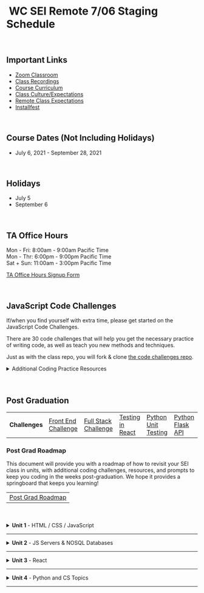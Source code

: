 <h1><img src="https://ga-dash.s3.amazonaws.com/production/assets/logo-9f88ae6c9c3871690e33280fcf557f33.png" alt="" style="max-width:100%;" /> WC SEI Remote 7/06 Staging Schedule</h1>

<br/>

## Important Links

- [Zoom Classroom](https://generalassembly.zoom.us/j/95974443973)
- [Class Recordings](https://github.com/SEIR-7-06/schedule/blob/master/class-recordings.md)
- [Course Curriculum](https://github.com/SEIR-7-06/schedule/blob/master/course-curriculum.md)
- [Class Culture/Expectations](https://github.com/SEIR-7-06/welcome-to-sei)
- [Remote Class Expectations](https://github.com/SEIR-7-06/remote-class-expectations)
- [Installfest](https://github.com/SEIR-7-06/installfest)

<br/>

## Course Dates (Not Including Holidays)

- July 6, 2021 - September 28, 2021

<br/>

## Holidays

- July 5
- September 6

<br/>

## TA Office Hours

Mon - Fri: 8:00am - 9:00am Pacific Time<br />
Mon - Thr: 6:00pm - 9:00pm Pacific Time<br />
Sat + Sun: 11:00am - 3:00pm Pacific Time

[TA Office Hours Signup Form](#)

<br/>

## JavaScript Code Challenges

If/when you find yourself with extra time, please get started on the JavaScript Code Challenges.

There are 30 code challenges that will help you get the necessary practice of writing code, as well as teach you new methods and techniques.

Just as with the class repo, you will fork & clone [the code challenges repo](https://github.com/SEIR-7-06/daily-js-code-challenges).

<details>
    <summary>Additional Coding Practice Resources</summary>
    <h3>Codewars</h3>
    <a href="https://www.codewars.com">Codewars</a> is an excellent source of coding challenges for numerous programming languages.
    <p>It's free, so be sure to create an account so that you can track your progress.
        Code challenges (called _Kata_) vary in difficulty from "8kyu" (easiest) to "1kyu".</p>
    <h3>Interview Cake</h3>
    <p>Designed to prep you technical interviews, <a href="https://www.interviewcake.com">Interview Cake</a> comes highly recommended.</p>
    <p>It's not free, however, you should take advantage of its free 7-day email crash course and decide to if its worth the bucks to you.</p>
    <h3>Advent of Code</h3>
    <p><a href="https://adventofcode.com/">Advent of Code</a> has special puzzles during the month of December (only).</p>
    <p>However, you can access past year's puzzles!</p>
</details>

<br/>
<br/>

## Post Graduation

<table>
    <tbody>
        <tr>    
            <td><strong>Challenges</strong></td>
            <td><a href="https://github.com/SEIR-7-06/shopping-cart-coding-challenge">Front End Challenge</a></td>
            <td><a href="https://github.com/SEIR-7-06/csv-parse-starter">Full Stack Challenge</a></td>
            <td><a href="https://github.com/SEIR-7-06/testing-in-react-with-jest-and-enzyme">Testing in React</a></td>
            <td><a href="https://github.com/SEIR-7-06/Python-unit-test">Python Unit Testing</a></td>
            <td><a href="https://github.com/SEIR-7-06/flask-api">Python Flask API</a></td>
        </tr>
    </tbody>
</table>

### Post Grad Roadmap

<p>This document will provide you with a roadmap of how to revisit your SEI class in units, with additional coding challenges, resources, and prompts to keep you coding in the weeks post-graduation. We hope it provides a springboard that keeps you learning!</p>
<table>
    <tbody>
        <tr>
            <td><a href="https://docs.google.com/spreadsheets/d/15JX2Z5_095QiYyxQ-aGsnjqmvVGxfATvnMO3k5SK_Y8/edit#gid=563096904">Post Grad Roadmap</a></td>
        </tr>
    </tbody>
</table>

<br />
<br />







<!-- Unit 1 Dropdown -->
<details>
    <summary><strong>Unit 1</strong> - HTML / CSS / JavaScript</summary>
    <ul type="none">
        <!-- Week 1 Dropdown -->
        <li>
            <details> 
                <summary>Week 1 - FUNdamentals!</summary>
                <!-- Schedule Table -->
                <h2>Week 1 Schedule</h2>
                <table>
                    <thead>
                        <tr>
                            <td></td>
                            <th>Morning Exercise</th>
                            <th>Module 1</th>
                            <th>Module 2</th>
                            <th>HW &amp; Extras</th>
                            <th>Focus</th>
                        </tr>
                    </thead>
                    <tbody>
                        <tr>
                            <td><strong>Monday</strong><br />(7/5)</td>
                            <td>Holiday</td>
                            <td>Holiday</td>
                            <td>Holiday</td>
                            <td>Holiday</td>
                            <td>Holiday</td>
                        </tr>
                        <tr>
                            <td><strong>Tuesday</strong><br />(7/6)</td>
                            <td><a href="https://github.com/SEIR-7-06/welcome-to-sei">Welcome to GA</a></td>
                            <td><a href="https://github.com/SEIR-7-06/installfest">Installfest</a></td>
                            <td><a href="https://github.com/SEIR-7-06/intro-terminal">Terminal Intro</a></td>
                            <td><a href="https://github.com/SEIR-7-06/command-line-lab">Terminal Lab</a></td>
                            <td><a href="https://github.com/SEIR-7-06/hw-unix-cli-practice">Terminal Practice</a></td>
                        </tr>
                        <tr>
                            <td><strong>Wednesday</strong><br />(7/7)</td>
                            <td><a href="https://github.com/SEIR-7-06/semantic-html">Semantic HTML</a></td>
                            <td><a href="https://github.com/SEIR-7-06/intro-to-programming">Intro To Programming</a></td>
                            <td>
                            - <a href="https://github.com/SEIR-7-06/github">Github</a>
                            </td>
                            <td><a href="https://github.com/SEIR-7-06/git-github-lab">Github Lab</a></td>
                            <td>Github Basics</td>
                        </tr>
                        <tr>
                            <td><strong>Thursday</strong><br />(7/8)</td>
                            <td><a href="">Outcomes</a></td>
                            <td><a href="https://github.com/SEIR-7-06/profile-cards">CSS Profile Card</a></td>
                            <td>
                            - <a href="https://github.com/SEIR-7-06/functions">Functions</a>
                            - <a href="https://github.com/SEIR-7-06/functions-lab">Functions Lab</a>
                            </td>
                            <td><a href="https://github.com/SEIR-7-06/functions-scope-hw">Functions</a></td>
                            <td>JavaScript Functions</td>
                        </tr>
                        <tr>
                            <td><strong>Friday</strong><br />(7/9)</td>
                            <td>CSS: Landing Page</td>
                            <td><a href="https://github.com/SEIR-7-06/Objects">Objects</a> </td>
                            <td><a href="https://github.com/SEIR-7-06/Objects-lab">Objects Lab</a></td>
                            <td><a href="https://github.com/SEIR-7-06/Objects-lab">Objects Lab</a></td>
                            <td>JavaScript Objects</td>
                        </tr>
                    </tbody>
                </table>
                <h2>Week 1 Deliverables</h2>
                <p>It is a requirement to complete at least 80% of all deliverables to receive: a Certificate of Completion; post-grad benefits such as the Meet and Greet; and Outcomes support.</p>
                <!-- Deliverable Table -->
                <table>
                    <thead>
                        <tr>
                            <td>Date Assigned</td>
                            <td>Deliverable</td>
                            <td>Final Due Date</td>
                        </tr>
                    </thead>
                    <tbody>
                        <tr>
                            <td>7/7</td>
                            <td><a href="https://github.com/SEIR-7-06/HW-Loops-Conditionals">Loops & Conditionals</a></td>
                            <td>7/14</td>
                        </tr>
                        <tr>
                            <td>7/8</td>
                            <td><a href="https://github.com/SEIR-7-06/functions-scope-hw">Functions</a></td>
                            <td>7/15</td>
                        </tr>
                    </tbody>
                </table>
            </details>
        </li>
        <!-- Week 2 Dropdown -->
        <li>
            <details>
                <summary>Week 2 - Advanced Objects, The DOM, jQuery...!</summary>
                <h2>Week 2 - Schedule</h2>
                <!-- Schedule Table -->
                <table>
                    <thead>
                        <tr>
                            <td></td>
                            <th>Morning Exercise</th>
                            <th>Module 1</th>
                            <th>Module 2</th>
                            <th>HW &amp; Extras</th>
                            <th>Focus</th>
                        </tr>
                    </thead>
                    <tbody>
                        <tr>
                            <td><strong>Monday</strong><br />(7/12)</td>
                            <td><a href="https://github.com/SEIR-7-06/social-share">CSS: Social Media Button</a></td>
                            <td><a href="https://github.com/SEIR-7-06/Combining-datatypes">Objects & this!</a></td>
                            <td>
                            - <a href="https://github.com/SEIR-7-06/solar-system-lab">Solar System Lab</a>
                            - <a href="https://github.com/SEIR-7-06/weather-object-lab">Weather Object Lab</a>
                            </td>
                            <td>
                            - <a href="https://github.com/SEIR-7-06/mixed-data-types-hw">Mixed Data Types</a>
                            - <a href="https://github.com/SEIR-7-06/Combining-Data-Types-Lab">Avengers Mixed Types</a>
                            </td>
                            <td>Objects & This!</td>
                        </tr>
                        <tr>
                            <td><strong>Tuesday</strong><br />(7/13)</td>
                            <td><a href="https://github.com/SEIR-7-06/classes">OOP & Classes</a></td>
                            <td><a href="https://github.com/SEIR-7-06/classes">OOP & Classes</a></td>
                            <td><a href="https://github.com/SEIR-7-06/classes">OOP & Classes</a></td>
                            <td><a href="https://github.com/SEIR-7-06/classes-lab">Classes Lab</a></td>
                            <td>Object Oriented Programming</td>
                        </tr>
                        <tr>
                            <td><strong>Wednesday</strong><br />(7/14)</td>
                            <td><a href="https://github.com/SEIR-7-06/space-battle">Space Battle</a></td>
                            <td><a href="https://github.com/SEIR-7-06/space-battle">Space Battle</a></td>
                            <td><a href="https://github.com/SEIR-7-06/space-battle">Space Battle</a></td>
                            <td><a href="https://github.com/SEIR-7-06/oop-pokemon">OOP Pokemon</a></td>
                            <td>Object Oriented Programming</td>
                        </tr>
                        <tr>
                            <td><strong>Thursday</strong><br />(7/15)</td>
                            <td><a href="">Outcomes</a></td>
                            <td><a href="https://github.com/SEIR-7-06/intro-to-the-dom">Intro to Dom</a></td>
                            <td><a href="https://github.com/SEIR-7-06/dom-events">Dom Events</a></td>
                            <td><a href="https://getbootstrap.com/docs/5.0/components/carousel/#with-controls">DOM Challenge: Build a Caoursel</a></td>
                            <td>Dom Manipulation</td>
                        </tr>
                        <tr>
                            <td><strong>Friday</strong><br />(7/16)</td>
                            <!-- <td><a href="https://github.com/SEIR-7-06/css-animation">CSS Animation</a></td> -->
                            <td><a href="https://github.com/SEIR-7-06/project-zero">Introduce Project 0</a></td>
                            <td><a href="https://github.com/SEIR-7-06/project-zero">Project 0</a></td>
                            <td><a href="https://github.com/SEIR-7-06/project-zero">Project 0</a></td>
                            <td><a href="https://github.com/SEIR-7-06/project-zero">Project 0</a></td>
                            <td>Project: Tamagotchi</td>
                        </tr>
                    </tbody>
                </table>
                <h2>Week 2 - Deliverables</h2>
                <p>It is a requirement to complete at least 80% of all deliverables to receive: a Certificate of Completion; post-grad benefits such as the Meet and Greet; and Outcomes support.</p>
                <!-- Deliverable Table -->
                <table>
                    <thead>
                        <tr>
                            <td>Date Assigned</td>
                            <td>Deliverable</td>
                            <td>Final Due Date</td>
                        </tr>
                    </thead>
                    <tbody>
                        <tr>
                            <td>7/12</td>
                            <td><a href="https://github.com/SEIR-7-06/mixed-data-types-hw">Mixed Data Types</a></td>
                            <td>7/19</td>
                        </tr>
                    </tbody>
                </table>
            </details>
        </li>
        <!-- Week 3 Dropdown -->
        <li>
            <details>
                <summary>Week 3 - Project Zero: Tamagotchi</summary>
                <!-- Schedule Table -->
                <h2>Week 3 - Schedule</h2>
                <table>
                    <thead>
                        <tr>
                            <td></td>
                            <th>Morning Exercise</th>
                            <th>Module 1</th>
                            <th>Module 2</th>
                            <th>HW &amp; Extras</th>
                            <th>Focus</th>
                        </tr>
                    </thead>
                    <tbody>
                        <tr>
                            <td><strong>Monday</strong><br />(7/19)</td>
                            <td><a href="https://github.com/SEIR-7-06/project-zero">Project 0</a></td>
                            <td><a href="https://github.com/SEIR-7-06/project-zero">Project 0</a></td>
                            <td><a href="https://github.com/SEIR-7-06/project-zero">Project 0</a></td>
                            <td><a href="https://github.com/SEIR-7-06/project-zero">Project 0</a></td>
                            <td>Project 0</td>
                        </tr>
                        <tr>
                            <td><strong>Tuesday</strong><br />(7/20)</td>
                            <td><a href="https://github.com/SEIR-7-06/project-zero">Project 0</a></td>
                            <td><a href="https://github.com/SEIR-7-06/project-zero">Project 0</a></td>
                            <td><a href="https://github.com/SEIR-7-06/project-zero">Project 0</a></td>
                            <td><a href="https://github.com/SEIR-7-06/project-zero">Project 0</a></td>
                            <td>Project 0</td>
                        </tr>
                        <tr>
                            <td><strong>Wednesday</strong><br />(7/21)</td>
                            <td><a href="https://github.com/SEIR-7-06/project-zero">Project 0</a></td>
                            <td><a href="https://github.com/SEIR-7-06/project-zero">Project 0</a></td>
                            <td><a href="https://github.com/SEIR-7-06/project-zero">Project 0</a></td>
                            <td><a href="https://github.com/SEIR-7-06/project-zero">Project 0</a></td>
                            <td>Project 0</td>
                        </tr>
                        <tr>
                            <td><strong>Thursday</strong><br />(7/22)</td>
                            <td><a href="">Outcomes</a></td>
                            <td><a href="https://github.com/SEIR-7-06/project-zero">Project 0</a></td>
                            <td><a href="https://github.com/SEIR-7-06/deploy-to-github-pages">GitHub Pages Deployment</a></td>
                            <td><a href="https://github.com/SEIR-7-06/project-zero">Project 0</a></td>
                            <td>Project 0</td>
                        </tr>
                        <tr>
                            <td><strong>Friday</strong><br />(7/23)</td>
                            <td><a href="https://github.com/SEIR-7-06/project-zero">Project 0 Presentations</a></td>
                            <td><a href="https://github.com/SEIR-7-06/project-zero">Project 0 Presentations</a></td>
                            <td><a href="https://github.com/SEIR-7-06/project-zero">Project 0 Presentations</a></td>
                            <td><a href="https://github.com/SEIR-7-06/project-zero">Project 0 Presentations</a></td>
                            <td>Project: Tamagotchi</td>
                        </tr>
                    </tbody>
                </table>
                <h2>Week 3 - Deliverables</h2>
                <p>It is a requirement to complete at least 80% of all deliverables to receive: a Certificate of Completion; post-grad benefits such as the Meet and Greet; and Outcomes support.</p>
                <!-- Deliverable Table -->
                <table>
                    <thead>
                        <tr>
                            <td>Date Assigned</td>
                            <td>Deliverable</td>
                            <td>Final Due Date</td>
                        </tr>
                    </thead>
                    <tbody>
                        <tr>
                            <td>7/19</td>
                            <td><a href="https://github.com/SEIR-7-06/project-zero">Project: Tamagotchi</a></td>
                            <td>7/23</td>
                        </tr>
                    </tbody>
                </table>
            </details>
        </li>
    </ul>
</details>
<hr />

<!-- Unit 2 Dropdown -->
<details>
    <summary><strong>Unit 2</strong> - JS Servers & NOSQL Databases</summary>
    <ul type="none">
        <!-- Week 4 Dropdown -->
        <li>
            <details> 
                <summary>Week 4 - Node, Express, & MongoDB</summary>
                <!-- Schedule Table -->
                <h2>Week 4 Schedule</h2>
                <a href="https://github.com/SEIR-7-06/express-fruits">Express Fruit App (class repo)</a>
                <table>
                    <thead>
                        <tr>
                            <td></td>Project Zero: Tamagotchi
                            <th>Morning Exercise</th>
                            <th>Module 1</th>
                            <th>Module 2</th>
                            <th>HW &amp; Extras</th>
                            <th>Focus</th>
                        </tr>
                    </thead>
                <tbody>
                    <tr>
                        <td><strong>Monday</strong><br />(7/26)</td>
                        <td><a href="https://github.com/SEIR-7-06/jquery-ajax-apis">AJAX & API's</a></td>
                        <td><a href="https://github.com/SEIR-7-06/jquery-ajax-apis">AJAX & API's</a></td>
                        <td><a href="https://github.com/SEIR-7-06/jquery-ajax-apis">AJAX & API's</a></td>
                        <td><a href="https://github.com/SEIR-7-06/jquery-ajax-apis">AJAX & API's</a></td>
                        <td>AJAX/API's</td>
                    </tr>
                    <tr>
                        <td><strong>Tuesday</strong><br />(7/27)</td>
                        <td>
                        - <a href="https://github.com/SEIR-7-06/installfest/blob/master/unit2-installations.md">Unit 2 Installfest</a>
                        - <a href="https://github.com/SEIR-7-06/intro_to_Express">Intro To Express</a>
                        </td>
                        <td>
                        - <a href="https://github.com/SEIR-7-06/url_and_query_params">Url & Params</a>
                        - <a href="https://github.com/SEIR-7-06/express-lab-params">Params lab</a>
                        </td>
                        <td><a href="https://github.com/SEIR-7-06/intro_to_Rest">Intro To Rest</a></td>
                        <td><a href="https://github.com/SEIR-7-06/express-space-homework">Express Space <strong></a></td>
                        <td>Node/Express</td>
                    </tr>
                    <tr>
                        <td><strong>Wednesday</strong><br />(7/28)</td>
                        <td><a href="https://github.com/SEIR-7-06/MVC">MVC</a></td>
                        <td><a href="https://github.com/SEIR-7-06/mvc-intro-lab">MVC Intro Lab</a></td>
                        <td>
                        - <a href="https://github.com/SEIR-7-06/NEW_Create_Express">New & Create</a>
                        - <a href="https://github.com/SEIR-7-06/Express-Create-Lab">Lab: Products App</a>
                        </td>
                        <td><a href="https://github.com/SEIR-7-06/Pokemon-Express">Pokemon Express</a></td>
                        <td>Node/Express</td>
                    </tr>
                    <tr>
                        <td><strong>Thursday</strong><br />(7/29)</td>
                        <td><a href="">Outcomes</a></td>
                        <td><a href="https://github.com/SEIR-7-06/Delete-Express">Delete & Edit</a></td>
                        <td>
                        - <a href="https://github.com/SEIR-7-06/express-controllers">Controllers</a>
                        - <a href="https://github.com/SEIR-7-06/express-partner-lab">Lab: Pair Programming</a>
                        </td>
                        <td><a href="https://github.com/SEIR-7-06/Pokemon-Express">Pokemon Express</a></td>
                        <td>MongoDB/Mongoose</td>
                    </tr>
                    <tr>
                        <td><strong>Friday</strong><br />(7/30)</td>
                        <td><a href="https://github.com/SEIR-7-06/mongo-lesson">Intro to Mongo</a></td>
                        <td><a href="https://github.com/SEIR-7-06/mongo-lab">Mongo Lab</a></td>
                        <td>
                        - <a href="https://github.com/SEIR-7-06/mongoose-lesson">Intro to Mongoose</a>
                        - <a href="https://github.com/SEIR-7-06/Mongoose-Lab">Mongoose Lab</a>
                        </td>
                        <td><a href="https://github.com/SEIR-7-06/mongoose-vampires-hw">Mongoose Vampires <strong></a></td>
                        <td>Full Stack Dev</td>
                    </tr>
                    <!-- <tr>
                        <td><strong>Friday</strong><br />(7/30)</td>
                        <td><a href="https://github.com/SEIR-7-06/Scope">Scope</a></td>
                        <td><a href="https://github.com/SEIR-7-06/express-adding-models">Fruits App with Database</a></td>
                        <td>
                        - <a href="https://github.com/SEIR-7-06/first-full-stack-homework">MEN Stack Lab (CR)</a>
                        - <a href="https://github.com/SEIR-7-06/first-full-stack-homework">MEN Stack Lab (UD)</a>
                        </td>
                        <td><a href="https://github.com/SEIR-7-06/first-full-stack-homework">MEN Stack</a></td>
                        <td>Full Stack</td>
                    </tr>  -->
                    </tbody>
                </table>
                <h2>Week 4 - Deliverables</h2>
                <p>It is a requirement to complete at least 80% of all deliverables to receive: a Certificate of Completion; post-grad benefits such as the Meet and Greet; and Outcomes support.</p>
                <table>
                    <thead>
                        <tr>
                            <td>Date Assigned</td>
                            <td>Deliverable</td>
                            <td>Final Due Date</td>
                        </tr>
                    </thead>
                    <tbody>
                        <tr>
                            <td>4/26</td>
                            <td><a href="https://github.com/SEIR-7-06/express-space-homework">Express Space</a></td>
                            <td>5/3</td>
                        </tr>
                        <tr>
                            <td>4/29</td>
                            <td><a href="https://github.com/SEIR-7-06/mongoose-vampires-hw">Mongoose Vampires</a></td>
                            <td>5/6</td>
                        </tr>
                    </tbody>
                </table>
            </details>
        </li>
        <!-- Week 5 Dropdown -->
        <li>
            <details>
                <summary>Week 5 - Servers & Databases Continued</summary>
                <a href="https://github.com/SEIR-7-06/express-fruits">Express Fruit App (class repo)</a><br />
                <a href="https://github.com/SEIR-7-06/express-blog">Express Blog (class Repo)</a><br />
                <a href="https://github.com/SEIR-7-06/express-bookmarks">Express Bookmarks (class Repo)</a>
                <h2>Week 5 - Schedule</h2>
                <!-- Schedule Table -->
                <table>
                    <thead>
                        <tr>
                            <td></td>
                            <th>Morning Exercise</th>
                            <th>Module 1</th>
                            <th>Module 2</th>
                            <th>HW &amp; Extras</th>
                            <th>Focus</th>
                        </tr>
                    </thead>
                    <tbody>
                        <tr>
                            <td><strong>Monday</strong><br />(8/2)</td>
                            <td><a href="https://github.com/SEIR-7-06/Scope">Scope</a></td>
                            <td><a href="https://github.com/SEIR-7-06/express-adding-models">Fruits App with Database</a></td>
                            <td>
                            - <a href="https://github.com/SEIR-7-06/first-full-stack-homework">MEN Stack Lab (CR)</a>
                            - <a href="https://github.com/SEIR-7-06/first-full-stack-homework">MEN Stack Lab (UD)</a>
                            </td>
                            <td><a href="https://github.com/SEIR-7-06/first-full-stack-homework">MEN Stack</a></td>
                            <td>Full Stack</td>
                        </tr>
                        <tr>
                            <td><strong>Tuesday</strong><br />(8/3)</td>
                            <td><a href="https://github.com/SEIR-7-06/Two-Model-Crud-No-RelationShip">Express Blog (1st Model)</a></td>
                            <td><a href="https://github.com/SEIR-7-06/two-model-second-model-crud">Express Blog (2nd Model)</a></td>
                            <td><a href="https://github.com/SEIR-7-06/two-model-lab">Two Model lab</a></td>
                            <td><a href="https://github.com/SEIR-7-06/photo-app-hw">Photo App</a></td>
                            <td>Full Stack Development</td>
                        </tr>
                        <tr>
                            <td><strong>Wednesday</strong><br />(7/14)</td>
                            <td><a href="https://github.com/SEIR-7-06/space-battle">Space Battle</a></td>
                            <td><a href="https://github.com/SEIR-7-06/space-battle">Space Battle</a></td>
                            <td><a href="https://github.com/SEIR-7-06/space-battle">Space Battle</a></td>
                            <td><a href="https://github.com/SEIR-7-06/oop-pokemon">OOP Pokemon</a></td>
                            <td>Object Oriented Programming</td>
                        </tr>
                        <tr>
                            <td><strong>Thursday</strong><br />(8/5)</td>
                            <td><a href="">Outcomes</a></td>
                            <td><a href="https://github.com/SEIR-7-06/Github-collaboration-guide">Git Collaboration</a></td>
                            <td><a href="https://github.com/SEIR-7-06/project-one">Project One Planning</a></td>
                            <td><a href="https://github.com/SEIR-7-06/project-one">Project One Planning</a></td>
                            <td>Full Stack Development</td>
                        </tr>
                        <tr>
                            <td><strong>Friday</strong><br />(8/6)</td>
                            <td><a href="https://github.com/SEIR-7-06/project-one">Project One Approvals</a></td>
                            <td><a href="https://github.com/SEIR-7-06/project-one">Project One Approvals</a></td>
                            <td><a href="https://github.com/SEIR-7-06/project-one">Project One Approvals</a></td>
                            <td><a href="https://github.com/SEIR-7-06/project-one">Project One Approvals</a></td>
                            <td><a href="https://github.com/SEIR-7-06/project-one">Project One Approvals</a></td>
                        </tr>
                    </tbody>
                </table>
                <h2>Week 5 - Deliverables</h2>
                <p>It is a requirement to complete at least 80% of all deliverables to receive: a Certificate of Completion; post-grad benefits such as the Meet and Greet; and Outcomes support.</p>
                <!-- Deliverable Table -->
                <table>
                    <thead>
                        <tr>
                            <td>Date Assigned</td>
                            <td>Deliverable</td>
                            <td>Final Due Date</td>
                        </tr>
                    </thead>
                    <tbody>
                        <tr>
                            <td>5/11</td>
                            <td><a href="https://github.com/SEIR-7-06/first-full-stack-homework">MEN Stack</a></td>
                            <td>5/18</td>
                        </tr>
                        <tr>
                            <td>5/15</td>
                            <td><a href="https://github.com/SEIR-7-06/project-one">Project One</a></td>
                            <td>5/22</td>
                        </tr>
                    </tbody>
                </table>
            </details>
        </li>
        <!-- Week 6 Dropdown -->
        <li>
            <details>
                <summary>Week 6 - Project: Express</summary>
                <!-- Schedule Table -->
                <h2>Week 6 - Schedule</h2>
                <table>
                    <thead>
                        <tr>
                            <td></td>
                            <th>Morning Exercise</th>
                            <th>Module 1</th>
                            <th>Module 2</th>
                            <th>HW &amp; Extras</th>
                            <th>Focus</th>
                        </tr>
                    </thead>
                    <tbody>
                        <tr>
                            <td><strong>Monday</strong><br />(8/9)</td>
                            <td><a href="https://github.com/SEIR-7-06/project-one">Project One</a></td>
                            <td><a href="https://github.com/SEIR-7-06/project-one">Project One</a></td>
                            <td><a href="https://github.com/SEIR-7-06/project-one">Project One</a></td>
                            <td><a href="https://github.com/SEIR-7-06/project-one">Project One</a></td>
                            <td>Project One</td>
                        </tr>
                        <tr>
                            <td><strong>Tuesday</strong><br />(8/10)</td>
                            <td><a href="https://github.com/SEIR-7-06/project-one">Project One</a></td>
                            <td><a href="https://github.com/SEIR-7-06/Node-Heroku-Deployment">Heroku Deployment</a></td>
                            <td><a href="https://github.com/SEIR-7-06/project-one">Project One</a></td>
                            <td><a href="https://github.com/SEIR-7-06/project-one">Project One</a></td>
                            <td>Project One</td>
                        </tr>
                        <tr>
                            <td><strong>Wednesday</strong><br />(8/11)</td>
                            <td><a href="https://github.com/SEIR-7-06/project-one">Project One</a></td>
                            <td><a href="https://github.com/SEIR-7-06/project-one">Project One</a></td>
                            <td><a href="https://github.com/SEIR-7-06/sessions">Express Session</a></td>
                            <td><a href="https://github.com/SEIR-7-06/project-one">Project One</a></td>
                            <td>Project One</td>
                        </tr>
                        <tr>
                            <td><strong>Thursday</strong><br />(8/12)</td>
                            <td><a href="">Outcomes</a></td>
                            <td><a href="https://github.com/SEIR-7-06/project-one">Project One Presentations</a></td>
                            <td><a href="https://github.com/SEIR-7-06/project-one">Project One Presentations</a></td>
                            <td><a href="https://github.com/SEIR-7-06/project-one">Project One Presentations</a></td>
                            <td>Project One</td>
                        </tr>
                        <tr>
                            <td><strong>Friday</strong><br />(8/13)</td>
                            <td><a href="https://github.com/SEIR-7-06/react-intro-remote">React Intro</a></td>
                            <td><a href="https://github.com/SEIR-7-06/react-intro-remote">React Intro</a></td>
                            <td><a href="https://github.com/SEIR-7-06/monument-react-refactor">React Monument Refactor</a></td>
                            <td><a href="https://github.com/SEIR-7-06/monument-react-refactor">React Monument Refactor</a></td>
                            <td>React</td>
                        </tr>
                    </tbody>
                </table>
                <h2>Week 6 - Deliverables</h2>
                <p>It is a requirement to complete at least 80% of all deliverables to receive: a Certificate of Completion; post-grad benefits such as the Meet and Greet; and Outcomes support.</p>
                <!-- Deliverable Table -->
                <table>
                    <thead>
                        <tr>
                            <td>Date Assigned</td>
                            <td>Deliverable</td>
                            <td>Final Due Date</td>
                        </tr>
                    </thead>
                    <tbody>
                        <tr>
                            <td>5/10</td>
                            <td><a href="https://github.com/SEIR-7-06/project-one">Project One</a></td>
                            <td>5/14</td>
                        </tr>
                    </tbody>
                </table>
            </details>
        </li>
    </ul>
</details>
<hr />

<!-- Unit 3 Dropdown -->
<details>
    <summary><strong>Unit 3</strong> - React</summary>
    <ul type="none">
        <!-- Week 7 Dropdown -->
        <li>
            <details> 
                <summary>Week 7 - React</summary>
                <!-- Schedule Table -->
                <h2>Week 7 Schedule</h2>
                <table>
                    <thead>
                        <tr>
                            <td></td>
                            <th>Morning Exercise</th>
                            <th>Module 1</th>
                            <th>Module 2</th>
                            <th>HW &amp; Extras</th>
                            <th>Focus</th>
                        </tr>
                    </thead>
                    <tbody>
                        <tr>
                            <td><strong>Monday</strong><br />(8/16)</td>
                            <td><a href="https://github.com/SEIR-7-06/react-state-remote">React Props</a></td>
                            <td><a href="https://github.com/SEIR-7-06/react-state-remote">React Props</a></td>
                            <td><a href="https://github.com/SEIR-7-06/react-state-remote">React Props</a></td>
                            <td><a href="https://github.com/SEIR-7-06/react-state-remote">React Props</a></td>
                            <td>React</td>
                        </tr>
                        <tr>
                            <td><strong>Tuesday</strong><br />(8/17)</td>
                            <td><a href="https://github.com/SEIR-7-06/react-state-remote">React State</a></td>
                            <td><a href="https://github.com/SEIR-7-06/react-state-remote">React State</a></td>
                            <td><a href="https://github.com/SEIR-7-06/react-state-remote">React State</a></td>
                            <td><a href="https://github.com/SEIR-7-06/react-state-remote">React State</a></td>
                            <td>React</td>
                        </tr>
                        <tr>
                            <td><strong>Wednesday</strong><br />(8/18)</td>
                            <td><a href="https://github.com/SEIR-7-06/react-component-lifecycle-remote">React Component Lifecycle</a></td>
                            <td><a href="https://github.com/SEIR-7-06/react-component-lifecycle-remote">React Component Lifecycle</a></td>
                            <td>
                            - <a href="https://github.com/SEIR-7-06/react-geoquakes">React GeoQuakes</a>
                            - <a href="https://github.com/SEIR-7-06/react-contacts">React Contacts</a>
                            </td>
                            <td><a href="https://github.com/SEIR-7-06/react-geoquakes">React GeoQuakes</a></td>
                            <td>React</td>
                        </tr>
                        <tr>
                            <td><strong>Thursday</strong><br />(8/19)</td>
                            <td><a href="">Outcomes</a></td>
                            <td><a href="https://github.com/SEIR-7-06/react-router-intro">React Router</a></td>
                            <td><a href="https://github.com/SEIR-7-06/react-router-intro">React Router</a></td>
                            <td><a href="https://github.com/SEIR-7-06/react-router-intro">React Router</a></td>
                            <td>React</td>
                        </tr>
                        <tr>
                            <td><strong>Friday</strong><br />(8/20)</td>
                            <td><a href="https://github.com/SEIR-7-06/react_todo_walkthrough">React TODO Walkthrough</a></td>
                            <td><a href="https://github.com/SEIR-7-06/react_todo_walkthrough">React TODO Walkthrough</a></td>
                            <td>Outcomes</td>
                            <td><a href="https://github.com/SEIR-7-06/react_todo_walkthrough">React TODO Walkthrough</a></td>
                            <td>Refactor ToDo with own backend</td>
                        </tr>
                    </tbody>
                </table>
                <h2>Week 7 Deliverables</h2>
                <p>It is a requirement to complete at least 80% of all deliverables to receive: a Certificate of Completion; post-grad benefits such as the Meet and Greet; and Outcomes support.</p>
                <!-- Deliverable Table -->
                <table>
                    <thead>
                        <tr>
                            <td>Date Assigned</td>
                            <td>Deliverable</td>
                            <td>Final Due Date</td>
                        </tr>
                    </thead>
                    <tbody>
                        <tr>
                            <td>5/21</td>
                            <td><a href="https://github.com/SEIR-7-06/psql-carmen-san-diego-lab">Carmen San Diego</a></td>
                            <td>5/28</td>
                        </tr>
                    </tbody>
                </table>
            </details>
        </li>
        <!-- Week 8 Dropdown -->
        <li>
            <details>
                <summary>Week 8 - Project Wayfarer</summary>
                <h2>Week 8 - Schedule</h2>
                <!-- Schedule Table -->
                <table>
                    <thead>
                        <tr>
                            <td></td>
                            <th>Morning Exercise</th>
                            <th>Module 1</th>
                            <th>Module 2</th>
                            <th>HW &amp; Extras</th>
                            <th>Focus</th>
                        </tr>
                    </thead>
                    <tbody>
                        <tr>
                            <td><strong>Monday</strong><br />(8/23)</td>
                            <td><a href="https://github.com/SEIR-7-06/building-a-mern-app">Building a MERN App</a></td>
                            <td><a href="https://github.com/SEIR-7-06/building-a-mern-app">Building a MERN App</a></td>
                            <td><a href="https://github.com/SEIR-7-06/building-a-mern-app">Building a MERN App</a></td>
                            <td>Add a new feature to GameLib App</td>
                            <td>FullStack</td>
                        </tr>
                        <tr>
                            <td><strong>Tuesday</strong><br />(8/24)</td>
                            <td><a href="https://github.com/SEIR-7-06/Github-collaboration-guide">Git Collaboration</a></td>
                            <td><a href="https://github.com/SEIR-7-06/Project-Wayfarer">Introduce Project Wayfarer</a></td>
                            <td><a href="https://github.com/SEIR-7-06/Project-Wayfarer">Project Wayfarer</a></td>
                            <td><a href="https://github.com/SEIR-7-06/Project-Wayfarer">Project Wayfarer</a></td>
                            <td>Full Stack React</td>         
                        </tr>
                        <tr>
                            <tr>
                                <td><strong>Wednesday</strong><br />(8/25)</td>
                                <td><a href="https://github.com/SEIR-7-06/Project-Wayfarer">Project Wayfarer</a></td>
                                <td><a href="https://github.com/SEIR-7-06/Project-Wayfarer">Project Wayfarer</a></td>
                                <td><a href="https://github.com/SEIR-7-06/Project-Wayfarer">Project Wayfarer</a></td>
                                <td><a href="https://github.com/SEIR-7-06/Project-Wayfarer">Project Wayfarer</a></td>
                                <td>Full Stack React</td> 
                            </tr>
                        </tr>
                        <tr>
                            <td><strong>Thursday</strong><br />(8/26)</td>
                            <td><a href="">Outcomes</a></td>
                            <td><a href="https://github.com/SEIR-7-06/Project-Wayfarer">Project Wayfarer</a></td>
                            <td><a href="https://github.com/SEIR-7-06/Project-Wayfarer">Project Wayfarer</a></td>
                            <td><a href="https://github.com/SEIR-7-06/Project-Wayfarer">Project Wayfarer</a></td>
                            <td>Full Stack React</td>
                        </tr>
                        <tr>
                            <td><strong>Friday</strong><br />(8/27)</td>
                            <td><a href="https://github.com/SEIR-7-06/Project-Wayfarer">Project Wayfarer</a></td>
                            <td><a href="https://github.com/SEIR-7-06/Project-Wayfarer">Project Wayfarer</a></td>
                            <td><a href="https://github.com/SEIR-7-06/Project-Wayfarer">Project Wayfarer</a></td>
                            <td><a href="https://github.com/SEIR-7-06/Project-Wayfarer">Project Wayfarer</a></td>
                            <td>Full Stack React</td>
                        </tr>
                    </tbody>
                </table>
                <h2>Week 8 - Deliverables</h2>
                <p>It is a requirement to complete at least 80% of all deliverables to receive: a Certificate of Completion; post-grad benefits such as the Meet and Greet; and Outcomes support.</p>
                <!-- Deliverable Table -->
                <table>
                    <thead>
                        <tr>
                            <td>Date Assigned</td>
                            <td>Deliverable</td>
                            <td>Final Due Date</td>
                        </tr>
                    </thead>
                    <tbody>
                        <tr>
                            <td>5/24</td>
                            <td><a href="https://github.com/SEIR-7-06/Finch-collector-lab-views">Finch Collector</a></td>
                            <td>5/31</td>
                        </tr>
                    </tbody>
                </table>
            </details>
        </li>
    </ul>
</details>
<hr />

<!-- Unit 4 Dropdown -->
<details>
    <summary><strong>Unit 4</strong> - Python and CS Topics</summary>
    <ul type="none">
        <!-- Week 9 Dropdown -->
        <li>
            <details>
                <summary>Week 9 - Python & Intro to CS</summary>
                <!-- Schedule Table -->
                <h2>Week 9 - Schedule</h2>
                <table>
                    <thead>
                        <tr>
                            <td></td>
                            <th>Morning Exercise</th>
                            <th>Module 1</th>
                            <th>Module 2</th>
                            <th>HW &amp; Extras</th>
                            <th>Focus</th>
                        </tr>
                    </thead>
                    <tbody>
                        <tr>
                            <td><strong>Monday</strong><br />(8/30)</td>
                            <td><a href="https://github.com/SEIR-7-06/Project-Wayfarer">Project Wayfarer Presentations</a></td>
                            <td><a href="https://github.com/SEIR-7-06/Project-Wayfarer">Project Wayfarer Presentations</a></td>
                            <td><a href="https://github.com/SEIR-7-06/Project-Wayfarer">Project Wayfarer Presentations</a></td>
                            <td><a href="https://github.com/SEIR-7-06/Project-Wayfarer">Project Wayfarer Presentations</a></td>
                            <td>Full Stack React</td>
                        </tr>
                        <tr>
                            <td><strong>Tuesday</strong><br />(8/31)</td>
                            <td>Coding Challenge
                            - <a href="https://github.com/SEIR-7-06/Technical-Interview-A">Technical Interview A</a>
                            - <a href="https://github.com/SEIR-7-06/Technical-Interview-B">Technical Interview B</a>
                            </td>
                            <td>Coding Challenge
                            - <a href="https://github.com/SEIR-7-06/Technical-Interview-A">Technical Interview A</a>
                            - <a href="https://github.com/SEIR-7-06/Technical-Interview-B">Technical Interview B</a>  
                            </td>
                            <td><a href="https://github.com/SEIR-7-06/Computer-Science-Lightning-Learns">Data Structure Research Assignment</a></td>
                            <td><a href="https://github.com/SEIR-7-06/Computer-Science-Lightning-Learns">Data Structure Research Assignment</a></td>
                            <td>Interview Prep</td>
                        </tr>
                        <tr>
                            <td><strong>Wednesday</strong><br />(9/1)</td>
                            <td><a href="https://github.com/SEIR-7-06/Computer-Science-Lightning-Learns">Data Structure Presentations</a></td>
                            <td><a href="https://github.com/SEIR-7-06/intro-to-python">Intro to Python</a></td>
                            <td>
                            - <a href="https://github.com/SEIR-7-06/python-control-flow-lab">Lab: Control Flow</a>
                            - Project One Feedback
                            </td>
                            <td><a href="https://github.com/SEIR-7-06/python-koans">Python Koans</a></td>
                            <td>Python</td>
                        </tr>
                        <tr>
                            <td><strong>Thursday</strong><br />(9/2)</td>
                            <td>
                            - <a href="https://repl.it/@KennethBushman/wc-weir-1207#script.js">Big O Notation</a>
                            - <a href="https://www.bigocheatsheet.com/">Big O Cheat Sheet</a>
                            </td>
                            <td>
                            - <a href="https://github.com/SEIR-7-06/lists-ranges">Python Lists & Ranges</a>
                            - <a href="https://github.com/SEIR-7-06/lists-ranges/blob/master/main.py">Lists & Ranges Demo Code</a>
                            </td>
                            <td><a href="https://github.com/SEIR-7-06/lists_and_ranges_pylab">Python Lists & Ranges Lab</a></td>
                            <td><a href="https://github.com/SEIR-7-06/state-capitals">Lab: State Capitals</a></td>
                            <td>Python</td>
                        </tr>
                        <tr>
                            <td><strong>Friday</strong><br />(9/3)</td>
                            <td>
                            - <a href="https://github.com/SEIR-7-06/python-oop">Python OOP</a>
                            - <a href="https://github.com/SEIR-7-06/python-oop-demo">Python OOP Demo Code</a>
                            </td>
                            <td>
                            - <a href="https://github.com/SEIR-7-06/python-oop">Python OOP</a>
                            - <a href="https://github.com/SEIR-7-06/python-oop-demo">Python OOP Demo Code</a>
                            </td>
                            <td>
                            - <a href="https://github.com/SEIR-7-06/python-oop">Python OOP</a>
                            - <a href="https://github.com/SEIR-7-06/codebar">Lab: Codebar</a>
                            </td>
                            <td>
                            - <a href="https://github.com/SEIR-7-06/codebar">Codebar</a>
                            - <a href="https://github.com/SEIR-7-06/python-koans">Python Koans</a>
                            </td>
                            <td>Python OOP</td>  
                        </tr>
                    </tbody>
                </table>
                <h2>Week 9 - Deliverables</h2>
                <p>It is a requirement to complete at least 80% of all deliverables to receive: a Certificate of Completion; post-grad benefits such as the Meet and Greet; and Outcomes support.</p>
                <!-- Deliverable Table -->
                <table>
                    <thead>
                        <tr>
                            <td>Date Assigned</td>
                            <td>Deliverable</td>
                            <td>Final Due Date</td>
                        </tr>
                    </thead>
                    <tbody>
                        <tr>
                            <td>6/2</td>
                            <td><a href="https://github.com/SEIR-7-06/monument-react-refactor">React Monument Refactor</a></td>
                            <td>6/9</td>
                        </tr>
                        <tr>
                            <td>6/4</td>
                            <td><a href="https://github.com/SEIR-7-06/react-geoquakes">React GeoQuakes</a></td>
                            <td>6/11</td>
                        </tr>
                    </tbody>
                </table>
            </details>
        </li>
        <!-- Week 10 Dropdown -->
        <li>
            <details> 
                <summary>Week 10 - SQL and Flask</summary>
                <!-- Schedule Table -->
                <h2>Week 10 Schedule</h2>
                <table>
                    <thead>
                        <tr>
                            <td></td>
                            <th>Morning Exercise</th>
                            <th>Module 1</th>
                            <th>Module 2</th>
                            <th>HW &amp; Extras</th>
                            <th>Focus</th>
                        </tr>
                    </thead>
                    <tbody>
                        <tr>
                            <td><strong>Monday</strong><br />(7/5)</td>
                            <td>Holiday</td>
                            <td>Holiday</td>
                            <td>Holiday</td>
                            <td>Holiday</td>
                            <td>Holiday</td>
                        </tr>
                        <tr>
                            <td><strong>Tuesday</strong><br />(9/7)</td>
                            <td><a href="https://github.com/SEIR-7-06/psql-install-intro">PSQL/PostgreSQL Intro</a></td>
                            <td><a href="https://github.com/SEIR-7-06/psql-install-intro">PSQL/PostgreSQL Intro</a></td>
                            <td><a href="https://github.com/SEIR-7-06/sql-airplane-lab">Lab: SQL Airplane</a></td>
                            <td>
                            - <a href="https://github.com/SEIR-7-06/psql-carmen-san-diego-lab">Carmen San Diego</a>
                            - <a href="https://github.com/SEIR-7-06/python-koans">Python Koans</a>
                            </td>
                            <td>SQL</td>
                        </tr>
                        <tr>
                            <td><strong>Wednesday</strong><br />(9/8)</td>
                            <td><a href="">Flask</a></td>
                            <td><a href="">Flask</a></td>
                            <td><a href="">Flask</a></td>
                            <td>Flask</td>
                            <td>Flask</td>
                        </tr>
                        <tr>
                            <td><strong>Thursday</strong><br />(9/9)</td>
                            <td><a href="">Outcomes</a></td>
                            <td><a href="">Flask</a></td>
                            <td><a href="">Flask</a></td>
                            <td>Flask</td>
                            <td>Flask</td>
                        </tr>
                        <tr>
                            <td><strong>Friday</strong><br />(9/10)</td>
                            <td><a href="https://github.com/SEIR-7-06/final-project">Introduce Final Project</a></td>
                            <td><a href="https://github.com/SEIR-7-06/final-project">Introduce Final Project</a></td>
                            <td><a href="https://github.com/SEIR-7-06/final-project">Introduce Final Project</a></td>
                            <td><a href="https://github.com/SEIR-7-06/final-project">Introduce Final Project</a></td>
                            <td>Final Project</td>
                        </tr>
                    </tbody>
                </table>
                <h2>Week 10 Deliverables</h2>
                <p>It is a requirement to complete at least 80% of all deliverables to receive: a Certificate of Completion; post-grad benefits such as the Meet and Greet; and Outcomes support.</p>
                <!-- Deliverable Table -->
                <table>
                    <thead>
                        <tr>
                            <td>Date Assigned</td>
                            <td>Deliverable</td>
                            <td>Final Due Date</td>
                        </tr>
                    </thead>
                    <tbody>
                        <tr>
                            <td>6/8</td>
                            <td><a href="https://github.com/SEIR-7-06/Computer-Science-Lightning-Learns">Data Structure Research Assignment</a></td>
                            <td>6/9</td>
                        </tr>
                    </tbody>
                </table>
            </details>
        </li>
        <!-- Week 11 Dropdown -->
        <li>
            <details>
                <summary>Week 11 - Final Project</summary>
                <h2>Week 11 - Schedule</h2>
                <!-- Schedule Table -->
                <table>
                    <thead>
                        <tr>
                            <td></td>
                            <th>Morning Exercise</th>
                            <th>Module 1</th>
                            <th>Module 2</th>
                            <th>HW &amp; Extras</th>
                            <th>Focus</th>
                        </tr>
                    </thead>
                    <tbody>
                        <tr>
                            <td><strong>Monday</strong><br />(9/13)</td>
                            <td><a href="https://github.com/SEIR-7-06/final-project">Final Project</a></td>
                            <td><a href="https://github.com/SEIR-7-06/final-project">Final Project</a></td>
                            <td><a href="https://github.com/SEIR-7-06/final-project">Final Project</a></td>
                            <td><a href="https://github.com/SEIR-7-06/final-project">Final Project</a></td>
                            <td>Final Project</td>
                        </tr>
                        <tr>
                            <td><strong>Tuesday</strong><br />(9/14)</td>
                            <td><a href="https://github.com/SEIR-7-06/final-project">Final Project</a></td>
                            <td><a href="https://github.com/SEIR-7-06/React-Hooks-Intro">React Hooks</a></td>
                            <td><a href="https://github.com/SEIR-7-06/final-project">Final Project</a></td>
                            <td><a href="https://github.com/SEIR-7-06/final-project">Final Project</a></td>
                            <td>Final Project</td>
                        </tr>
                        <tr>
                            <td><strong>Wednesday</strong><br />(9/15)</td>
                            <td><a href="https://github.com/SEIR-7-06/final-project">Final Project</a></td>
                            <td><a href="https://github.com/SEIR-7-06/final-project">Final Project</a></td>
                            <td><a href="https://github.com/SEIR-7-06/final-project">Final Project</a></td>
                            <td><a href="https://github.com/SEIR-7-06/final-project">Final Project</a></td>
                            <td>Final Project</td>
                        </tr>
                        <tr>
                            <td><strong>Thursday</strong><br />(9/16)</td>
                            <td><a href="">Outcomes</a></td>
                            <td><a href="https://github.com/SEIR-7-06/final-project">Final Project</a></td>
                            <td><a href="https://github.com/SEIR-7-06/final-project">Final Project</a></td>
                            <td><a href="https://github.com/SEIR-7-06/final-project">Final Project</a></td>
                            <td>Final Project</td>
                        </tr>
                        <tr>
                            <td><strong>Friday</strong><br />(9/17)</td>
                            <td><a href="https://github.com/SEIR-7-06/final-project">Final Project</a></td>
                            <td><a href="https://github.com/SEIR-7-06/final-project">Final Project</a></td>
                            <td><a href="https://github.com/SEIR-7-06/final-project">Final Project</a></td>
                            <td><a href="https://github.com/SEIR-7-06/final-project">Final Project</a></td>
                            <td>Final Project</td>
                        </tr>
                    </tbody>
                </table>
                <h2>Week 11 - Deliverables</h2>
                <p>It is a requirement to complete at least 80% of all deliverables to receive: a Certificate of Completion; post-grad benefits such as the Meet and Greet; and Outcomes support.</p>
                <!-- Deliverable Table -->
                <table>
                    <thead>
                        <tr>
                            <td>Date Assigned</td>
                            <td>Deliverable</td>
                            <td>Final Due Date</td>
                        </tr>
                    </thead>
                    <tbody>
                        <tr>
                            <td>6/14</td>
                            <td><a href="https://github.com/SEIR-7-06/Project-Wayfarer">Project Wayfarer</a></td>
                            <td>6/17</td>
                        </tr>
                    </tbody>
                </table>
            </details>
        </li>
        <!-- Week 12 Dropdown -->
        <li>
            <details>
                <summary>Week 12 - Final Project and Optional Lessons</summary>
                <!-- Schedule Table -->
                <a href="https://github.com/SEIR-7-06/Node-Heroku-Deployment">Heroku Express API Deploy</a><br/>
                <a href="https://github.com/SEIR-7-06/Heroku-React-Deployment">Heroku React Deploy</a><br/>
                <a href="https://github.com/SEIR-7-06/Django-Heroku-Deployment">Herou Django Deploy</a><br/>
                <a href="https://github.com/SEIR-7-06/wayfarer-w-hooks">Hooks Demo Code</a><br/>
                <h2>Week 12 - Schedule</h2>
                <table>
                    <thead>
                        <tr>
                            <td></td>
                            <th>Morning Exercise</th>
                            <th>Module 1</th>
                            <th>Module 2</th>
                            <th>HW &amp; Extras</th>
                            <th>Focus</th>
                        </tr>
                    </thead>
                    <tbody>
                        <tr>
                            <td><strong>Monday</strong><br />(9/20)</td>
                            <td><a href="https://github.com/SEIR-7-06/Heroku-React-Deployment">React App Deployment</a></td>
                            <td><a href="https://github.com/SEIR-7-06/final-project">Final Project</a></td>
                            <td><a href="https://github.com/SEIR-7-06/final-project">Final Project</a></td>
                            <td><a href="https://github.com/SEIR-7-06/final-project">Final Project</a></td>
                            <td>Final Project</td>
                        </tr>
                        <tr>
                            <td><strong>Tuesday</strong><br />(9/21)</td>
                            <td><a href="https://github.com/SEIR-7-06/final-project">Final Project</a></td>
                            <td><a href="https://github.com/SEIR-7-06/final-project">Final Project</a></td>
                            <td><a href="https://github.com/SEIR-7-06/final-project">Final Project</a></td>
                            <td><a href="https://github.com/SEIR-7-06/final-project">Final Project</a></td>
                            <td>Final Project</td>
                        </tr>
                        <tr>
                            <td><strong>Wednesday</strong><br />(9/22)</td>
                            <td><a href="https://github.com/SEIR-7-06/json-web-tokens">JWT</a></td>
                            <td><a href="https://github.com/SEIR-7-06/gamelib-api">MERN Auth Backend</a></td>
                            <td><a href="https://github.com/SEIR-7-06/gamelib-app">MERN Auth Frontend</a></td>
                            <td><a href="https://github.com/SEIR-7-06/final-project">Final Project</a></td>
                            <td>Final Project</td>
                        </tr>
                        <tr>
                            <td><strong>Thursday</strong><br />(9/23)</td>
                            <td><a href="">Outcomes</a></td>
                            <td>
                            - <a href="https://github.com/SEIR-7-06/intro-to-redux-and-state-management">Intro to Redux</a>
                            - <a href="https://github.com/SEIR-7-06/react-and-redux">React Redux</a>
                            </td>
                            <td><a href="https://github.com/SEIR-7-06/final-project">Final Project</a></td>
                            <td><a href="https://github.com/SEIR-7-06/final-project">Final Project</a></td>
                            <td>Final Project</td>
                        </tr>
                        <tr>
                            <td><strong>Friday</strong><br />(9/24)</td>
                            <td><a href="https://github.com/SEIR-7-06/final-project">Final Project</a></td>
                            <td><a href="https://github.com/SEIR-7-06/final-project">Final Project</a></td>
                            <td><a href="https://github.com/SEIR-7-06/final-project">Final Project</a></td>
                            <td><a href="https://github.com/SEIR-7-06/final-project">Final Project</a></td>
                            <td>Final Project</td>
                        </tr>
                    </tbody>
                </table>
                <h2>Week 12 - Deliverables</h2>
                <p>It is a requirement to complete at least 80% of all deliverables to receive: a Certificate of Completion; post-grad benefits such as the Meet and Greet; and Outcomes support.</p>
                <!-- Deliverable Table -->
                <table>
                    <thead>
                        <tr>
                            <td>Date Assigned</td>
                            <td>Deliverable</td>
                            <td>Final Due Date</td>
                        </tr>
                    </thead>
                    <tbody>
                        <tr>
                            <td>6/21</td>
                            <td><a href="https://github.com/SEIR-7-06/final-project">Final Project</a></td>
                            <td>6/28</td>
                        </tr>
                    </tbody>
                </table>
            </details>
        </li>
        <!-- Week 13 Dropdown -->
        <li>
            <details>
                <summary>Week 13 - Final Project Presentations</summary>
                <!-- Schedule Table -->
                <a href="https://github.com/SEIR-7-06/Node-Heroku-Deployment">Heroku Express API Deploy</a><br/>
                <a href="https://github.com/SEIR-7-06/Heroku-React-Deployment">Heroku React Deploy</a><br/>
                <a href="https://github.com/SEIR-7-06/Django-Heroku-Deployment">Herou Django Deploy</a><br/>
                <a href="https://github.com/SEIR-7-06/wayfarer-w-hooks">Hooks Demo Code</a><br/>
                <h2>Week 12 - Schedule</h2>
                <table>
                    <thead>
                        <tr>
                            <td></td>
                            <th>Morning Exercise</th>
                            <th>Module 1</th>
                            <th>Module 2</th>
                            <th>HW &amp; Extras</th>
                            <th>Focus</th>
                        </tr>
                    </thead>
                    <tbody>
                        <tr>
                            <td><strong>Monday</strong><br />(9/27)</td>
                            <td><a href="https://github.com/SEIR-7-06/final-project">Final Project</a></td>
                            <td><a href="https://github.com/SEIR-7-06/final-project">Final Project</a></td>
                            <td><a href="https://git.generalassemb.ly/ws-seir-1207/final-project">Final Project Presentations</a></td>
                            <td><a href="https://github.com/SEIR-7-06/final-project">Final Project Presentations</a></td>
                            <td>Final Project</td>
                        </tr>
                        <tr>
                            <td><strong>Tuesday</strong><br />(9/28)</td>
                            <td>Graduation!</td>
                            <td>Graduation!</td>
                            <td>Graduation!</td>
                            <td>Graduation!</td>
                            <td>Graduation!</td>
                        </tr>
                        <tr>
                            <td><strong>Wednesday</strong><br />(6/30)</td>
                            <td>REST!</td>
                            <td>REST!</td>
                            <td>REST!</td>
                            <td>REST!</td>
                            <td>REST!</td>
                        </tr>
                        <tr>
                            <td><strong>Thursday</strong><br />(7/1)</td>
                            <td>REST!</td>
                            <td>REST!</td>
                            <td>REST!</td>
                            <td>REST!</td>
                            <td>REST!</td>
                        </tr>
                        <tr>
                            <td><strong>Friday</strong><br />(7/2)</td>
                            <td>REST!</td>
                            <td>REST!</td>
                            <td>REST!</td>
                            <td>REST!</td>
                            <td>REST!</td>
                        </tr>
                    </tbody>
                </table>
                <h2>Week 13 - Deliverables</h2>
                <p>It is a requirement to complete at least 80% of all deliverables to receive: a Certificate of Completion; post-grad benefits such as the Meet and Greet; and Outcomes support.</p>
                <!-- Deliverable Table -->
                <table>
                    <thead>
                        <tr>
                            <td>Date Assigned</td>
                            <td>Deliverable</td>
                            <td>Final Due Date</td>
                        </tr>
                    </thead>
                    <tbody>
                        <tr>
                            <td>6/21</td>
                            <td><a href="https://github.com/SEIR-7-06/final-project">Final Project</a></td>
                            <td>6/28</td>
                        </tr>
                    </tbody>
                </table>
            </details>
        </li>
    </ul>
</details>
<hr />
